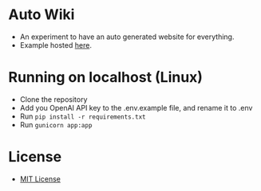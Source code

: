 # Auto Wiki
- An experiment to have an auto generated website for everything.
- Example hosted [here](http://chatrpi.com).

# Running on localhost (Linux)
- Clone the repository
- Add you OpenAI API key to the .env.example file, and rename it to .env
- Run ```pip install -r requirements.txt```
- Run ```gunicorn app:app```

# License
- [MIT License](LICENSE.md)
